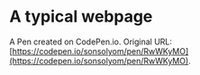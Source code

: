 # A typical webpage

A Pen created on CodePen.io. Original URL: [https://codepen.io/sonsolyom/pen/RwWKyMO](https://codepen.io/sonsolyom/pen/RwWKyMO).


